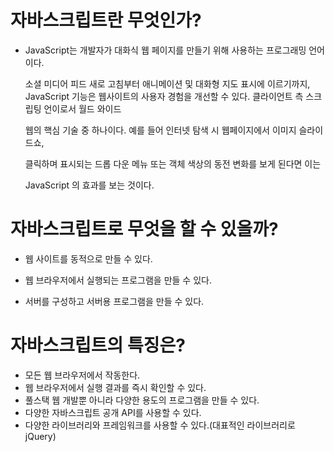 # 자바스크립트란 무엇인가?

- JavaScript는 개발자가 대화식 웹 페이지를 만들기 위해 사용하는 프로그래밍 언어이다.

  소셜 미디어 피드 새로 고침부터 애니메이션 및 대화형 지도 표시에 이르기까지, JavaScript 기능은 웹사이트의 사용자 경험을 개선할 수 있다. 클라이언트 측 스크립팅 언이로서 월드 와이드 

  웹의 핵심 기술 중 하나이다. 예를 들어 인터넷 탐색 시 웹페이지에서 이미지 슬라이드쇼, 

  클릭하며 표시되는 드롭 다운 메뉴 또는 객체 색상의 동전 변화를 보게 된다면 이는

  JavaScript 의 효과를 보는 것이다.

# 자바스크립트로 무엇을 할 수 있을까?

- 웹 사이트를 동적으로 만들 수 있다.

- 웹 브라우저에서 실행되는 프로그램을 만들 수 있다.

- 서버를 구성하고 서버용 프로그램을 만들 수 있다.

# 자바스크립트의 특징은?

- 모든 웹 브라우저에서 작동한다.
- 웹 브라우저에서 실행 결과를 즉시 확인할 수 있다.
- 풀스택 웹 개발뿐 아니라 다양한 용도의 프로그램을 만들 수 있다.
- 다양한 자바스크립트 공개 API를 사용할 수 있다.
- 다양한 라이브러리와 프레임워크를 사용할 수 있다.(대표적인 라이브러리로 jQuery)

  

